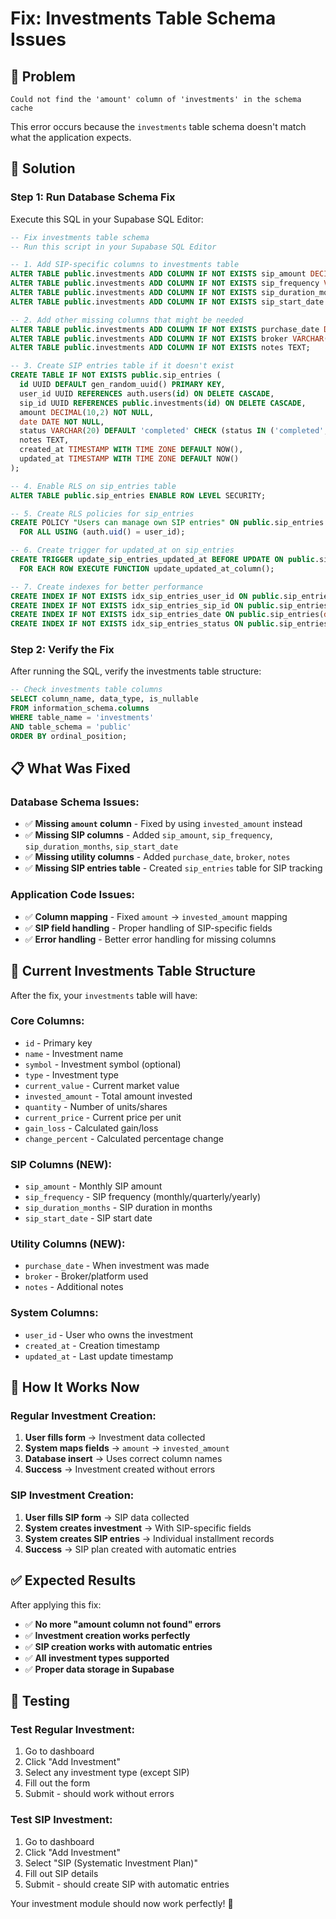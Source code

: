 # Fix: Investments Table Schema Issues

## 🚨 **Problem**
```
Could not find the 'amount' column of 'investments' in the schema cache
```

This error occurs because the `investments` table schema doesn't match what the application expects.

## 🔧 **Solution**

### **Step 1: Run Database Schema Fix**

Execute this SQL in your Supabase SQL Editor:

```sql
-- Fix investments table schema
-- Run this script in your Supabase SQL Editor

-- 1. Add SIP-specific columns to investments table
ALTER TABLE public.investments ADD COLUMN IF NOT EXISTS sip_amount DECIMAL(10,2);
ALTER TABLE public.investments ADD COLUMN IF NOT EXISTS sip_frequency VARCHAR(20);
ALTER TABLE public.investments ADD COLUMN IF NOT EXISTS sip_duration_months INTEGER;
ALTER TABLE public.investments ADD COLUMN IF NOT EXISTS sip_start_date DATE;

-- 2. Add other missing columns that might be needed
ALTER TABLE public.investments ADD COLUMN IF NOT EXISTS purchase_date DATE;
ALTER TABLE public.investments ADD COLUMN IF NOT EXISTS broker VARCHAR(100);
ALTER TABLE public.investments ADD COLUMN IF NOT EXISTS notes TEXT;

-- 3. Create SIP entries table if it doesn't exist
CREATE TABLE IF NOT EXISTS public.sip_entries (
  id UUID DEFAULT gen_random_uuid() PRIMARY KEY,
  user_id UUID REFERENCES auth.users(id) ON DELETE CASCADE,
  sip_id UUID REFERENCES public.investments(id) ON DELETE CASCADE,
  amount DECIMAL(10,2) NOT NULL,
  date DATE NOT NULL,
  status VARCHAR(20) DEFAULT 'completed' CHECK (status IN ('completed', 'pending', 'failed')),
  notes TEXT,
  created_at TIMESTAMP WITH TIME ZONE DEFAULT NOW(),
  updated_at TIMESTAMP WITH TIME ZONE DEFAULT NOW()
);

-- 4. Enable RLS on sip_entries table
ALTER TABLE public.sip_entries ENABLE ROW LEVEL SECURITY;

-- 5. Create RLS policies for sip_entries
CREATE POLICY "Users can manage own SIP entries" ON public.sip_entries
  FOR ALL USING (auth.uid() = user_id);

-- 6. Create trigger for updated_at on sip_entries
CREATE TRIGGER update_sip_entries_updated_at BEFORE UPDATE ON public.sip_entries
  FOR EACH ROW EXECUTE FUNCTION update_updated_at_column();

-- 7. Create indexes for better performance
CREATE INDEX IF NOT EXISTS idx_sip_entries_user_id ON public.sip_entries(user_id);
CREATE INDEX IF NOT EXISTS idx_sip_entries_sip_id ON public.sip_entries(sip_id);
CREATE INDEX IF NOT EXISTS idx_sip_entries_date ON public.sip_entries(date);
CREATE INDEX IF NOT EXISTS idx_sip_entries_status ON public.sip_entries(status);
```

### **Step 2: Verify the Fix**

After running the SQL, verify the investments table structure:

```sql
-- Check investments table columns
SELECT column_name, data_type, is_nullable 
FROM information_schema.columns 
WHERE table_name = 'investments' 
AND table_schema = 'public'
ORDER BY ordinal_position;
```

## 📋 **What Was Fixed**

### **Database Schema Issues:**
- ✅ **Missing `amount` column** - Fixed by using `invested_amount` instead
- ✅ **Missing SIP columns** - Added `sip_amount`, `sip_frequency`, `sip_duration_months`, `sip_start_date`
- ✅ **Missing utility columns** - Added `purchase_date`, `broker`, `notes`
- ✅ **Missing SIP entries table** - Created `sip_entries` table for SIP tracking

### **Application Code Issues:**
- ✅ **Column mapping** - Fixed `amount` → `invested_amount` mapping
- ✅ **SIP field handling** - Proper handling of SIP-specific fields
- ✅ **Error handling** - Better error handling for missing columns

## 🎯 **Current Investments Table Structure**

After the fix, your `investments` table will have:

### **Core Columns:**
- `id` - Primary key
- `name` - Investment name
- `symbol` - Investment symbol (optional)
- `type` - Investment type
- `current_value` - Current market value
- `invested_amount` - Total amount invested
- `quantity` - Number of units/shares
- `current_price` - Current price per unit
- `gain_loss` - Calculated gain/loss
- `change_percent` - Calculated percentage change

### **SIP Columns (NEW):**
- `sip_amount` - Monthly SIP amount
- `sip_frequency` - SIP frequency (monthly/quarterly/yearly)
- `sip_duration_months` - SIP duration in months
- `sip_start_date` - SIP start date

### **Utility Columns (NEW):**
- `purchase_date` - When investment was made
- `broker` - Broker/platform used
- `notes` - Additional notes

### **System Columns:**
- `user_id` - User who owns the investment
- `created_at` - Creation timestamp
- `updated_at` - Last update timestamp

## 🚀 **How It Works Now**

### **Regular Investment Creation:**
1. **User fills form** → Investment data collected
2. **System maps fields** → `amount` → `invested_amount`
3. **Database insert** → Uses correct column names
4. **Success** → Investment created without errors

### **SIP Investment Creation:**
1. **User fills SIP form** → SIP data collected
2. **System creates investment** → With SIP-specific fields
3. **System creates SIP entries** → Individual installment records
4. **Success** → SIP plan created with automatic entries

## ✅ **Expected Results**

After applying this fix:

- ✅ **No more "amount column not found" errors**
- ✅ **Investment creation works perfectly**
- ✅ **SIP creation works with automatic entries**
- ✅ **All investment types supported**
- ✅ **Proper data storage in Supabase**

## 🧪 **Testing**

### **Test Regular Investment:**
1. Go to dashboard
2. Click "Add Investment"
3. Select any investment type (except SIP)
4. Fill out the form
5. Submit - should work without errors

### **Test SIP Investment:**
1. Go to dashboard
2. Click "Add Investment"
3. Select "SIP (Systematic Investment Plan)"
4. Fill out SIP details
5. Submit - should create SIP with automatic entries

Your investment module should now work perfectly! 🎉
